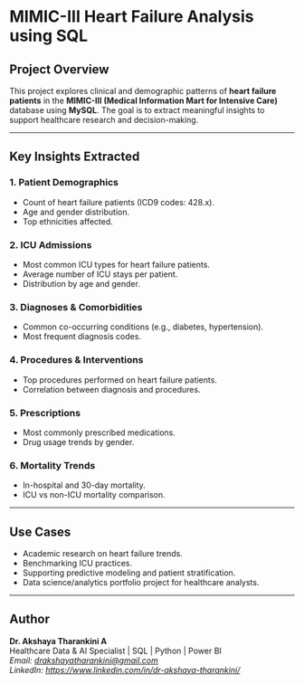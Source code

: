 # MIMIC-III Heart Failure Analysis using SQL

## Project Overview

This project explores clinical and demographic patterns of **heart failure patients** in the **MIMIC-III (Medical Information Mart for Intensive Care)** database using **MySQL**. The goal is to extract meaningful insights to support healthcare research and decision-making.

---

## Key Insights Extracted

### 1. **Patient Demographics**
- Count of heart failure patients (ICD9 codes: 428.x).
- Age and gender distribution.
- Top ethnicities affected.

### 2. **ICU Admissions**
- Most common ICU types for heart failure patients.
- Average number of ICU stays per patient.
- Distribution by age and gender.

### 3. **Diagnoses & Comorbidities**
- Common co-occurring conditions (e.g., diabetes, hypertension).
- Most frequent diagnosis codes.

### 4. **Procedures & Interventions**
- Top procedures performed on heart failure patients.
- Correlation between diagnosis and procedures.

### 5. **Prescriptions**
- Most commonly prescribed medications.
- Drug usage trends by gender.

### 6. **Mortality Trends**
- In-hospital and 30-day mortality.
- ICU vs non-ICU mortality comparison.

---

## Use Cases

- Academic research on heart failure trends.
- Benchmarking ICU practices.
- Supporting predictive modeling and patient stratification.
- Data science/analytics portfolio project for healthcare analysts.

---

## Author

**Dr. Akshaya Tharankini A**  
Healthcare Data & AI Specialist | SQL | Python | Power BI  
*Email: drakshayatharankini@gmail.com*  
*LinkedIn: https://www.linkedin.com/in/dr-akshaya-tharankini/*
